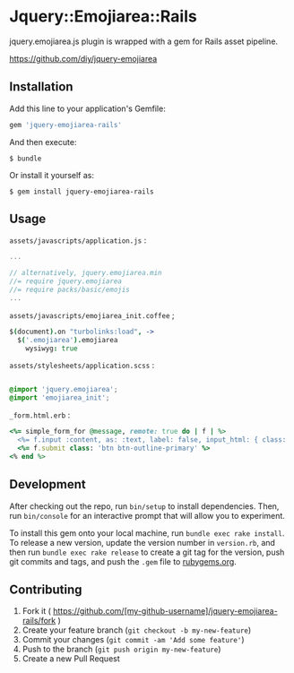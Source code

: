 # Jquery::Emojiarea::Rails

jquery.emojiarea.js plugin is wrapped with a gem for Rails asset pipeline.

https://github.com/diy/jquery-emojiarea

## Installation

Add this line to your application's Gemfile:

```ruby
gem 'jquery-emojiarea-rails'
```

And then execute:

    $ bundle

Or install it yourself as:

    $ gem install jquery-emojiarea-rails

## Usage

`assets/javascripts/application.js` :

```javascript
...

// alternatively, jquery.emojiarea.min
//= require jquery.emojiarea    
//= require packs/basic/emojis
...

```

`assets/javascripts/emojiarea_init.coffee` ;

```coffee
$(document).on "turbolinks:load", ->
  $('.emojiarea').emojiarea
    wysiwyg: true
```


`assets/stylesheets/application.scss` :

```css

@import 'jquery.emojiarea';
@import 'emojiarea_init';

```

`_form.html.erb` :

```rb
<%= simple_form_for @message, remote: true do | f | %>
  <%= f.input :content, as: :text, label: false, input_html: { class: 'emojiarea', rows: 5 }  %>
  <%= f.submit class: 'btn btn-outline-primary' %>
<% end %>
```

## Development

After checking out the repo, run `bin/setup` to install dependencies. Then, run `bin/console` for an interactive prompt that will allow you to experiment.

To install this gem onto your local machine, run `bundle exec rake install`. To release a new version, update the version number in `version.rb`, and then run `bundle exec rake release` to create a git tag for the version, push git commits and tags, and push the `.gem` file to [rubygems.org](https://rubygems.org).

## Contributing

1. Fork it ( https://github.com/[my-github-username]/jquery-emojiarea-rails/fork )
2. Create your feature branch (`git checkout -b my-new-feature`)
3. Commit your changes (`git commit -am 'Add some feature'`)
4. Push to the branch (`git push origin my-new-feature`)
5. Create a new Pull Request
